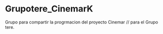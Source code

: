 # Grupotere_CinemarK
Grupo para compartir la progrmacion del proyecto Cinemar // para el Grupo tere. 
